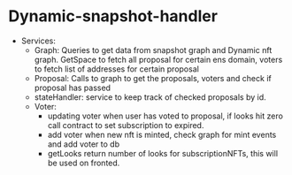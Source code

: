 # Dynamic-snapshot-handler


* Services:
    * Graph: Queries to get data from snapshot graph and Dynamic nft graph. GetSpace to fetch all proposal for certain ens domain, voters to fetch list of addresses for certain proposal
    * Proposal: Calls to graph to get the proposals, voters and check if proposal has passed
    * stateHandler: service to keep track of checked proposals by id. 
    * Voter: 
        * updating voter when user has voted to proposal, if looks hit zero call contract to set subscription to expired.
        * add voter when new nft is minted, check graph for mint events and add voter to db
        * getLooks return number of looks for subscriptionNFTs, this will be used on fronted.

